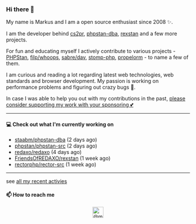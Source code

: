 ### Hi there 👋



My name is Markus and I am a open source enthusiast since 2008 ✨.

I am the developer behind [cs2pr](https://staabm.github.io/2022/04/03/annotate-pull-request-from-checkstyle.html), [phpstan-dba](https://staabm.github.io/2022/05/01/phpstan-dba.html), [rexstan](https://staabm.github.io/2022/06/18/rexstan-REDAXO-AddOn.html) and a few more projects.

For fun and educating myself I actively contribute to various projects - [PHPStan](https://github.com/phpstan/phpstan-src/pulls?q=is%3Amerged+author%3Astaabm), [filp/whoops](https://github.com/filp/whoops), [sabre/dav](https://github.com/sabre-io/dav), [stomp-php](https://github.com/stomp-php/stomp-php), [propelorm](https://github.com/propelorm) - to name a few of them.

I am curious and reading a lot regarding latest web technologies, web standards and browser development. My passion is working on performance problems and figuring out crazy bugs 🐜.

In case I was able to help you out with my contributions in the past, [please consider supporting my work with your sponsoring 💕](https://github.com/sponsors/staabm)


---

#### 💻 Check out what I'm currently working on

- [staabm/phpstan-dba](https://github.com/staabm/phpstan-dba) (2 days ago)
- [phpstan/phpstan-src](https://github.com/phpstan/phpstan-src) (2 days ago)
- [redaxo/redaxo](https://github.com/redaxo/redaxo) (4 days ago)
- [FriendsOfREDAXO/rexstan](https://github.com/FriendsOfREDAXO/rexstan) (1 week ago)
- [rectorphp/rector-src](https://github.com/rectorphp/rector-src) (1 week ago)

---


see [all my recent activies](https://staabm.github.io/recent-work.html)


#### 📫 How to reach me

<p align="center">
<a href="https://twitter.com/@markusstaab" target="blank"><img align="center" src="https://cdn.jsdelivr.net/npm/simple-icons@3.0.1/icons/twitter.svg" alt="@markusstaab" height="30" width="30" /></a>
</p>
